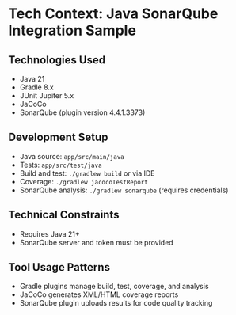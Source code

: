 # Tech Context: Java SonarQube Integration Sample

## Technologies Used
- Java 21
- Gradle 8.x
- JUnit Jupiter 5.x
- JaCoCo
- SonarQube (plugin version 4.4.1.3373)

## Development Setup
- Java source: `app/src/main/java`
- Tests: `app/src/test/java`
- Build and test: `./gradlew build` or via IDE
- Coverage: `./gradlew jacocoTestReport`
- SonarQube analysis: `./gradlew sonarqube` (requires credentials)

## Technical Constraints
- Requires Java 21+
- SonarQube server and token must be provided

## Tool Usage Patterns
- Gradle plugins manage build, test, coverage, and analysis
- JaCoCo generates XML/HTML coverage reports
- SonarQube plugin uploads results for code quality tracking